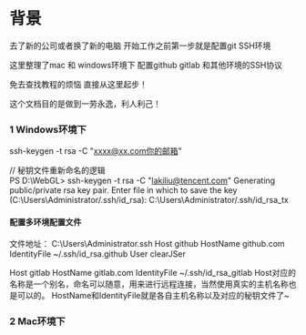 # 背景
去了新的公司或者换了新的电脑 开始工作之前第一步就是配置git SSH环境 

这里整理了mac 和 windows环境下 配置github gitlab 和其他环境的SSH协议 

免去查找教程的烦恼 直接从这里起步！

这个文档目的是做到一劳永逸，利人利己！

### 1 Windows环境下

ssh-keygen -t rsa  -C "xxxx@xx.com你的邮箱"

// 秘钥文件重新命名的逻辑  
PS D:\WebGL> ssh-keygen -t rsa  -C "lakiliu@tencent.com"
Generating public/private rsa key pair.
Enter file in which to save the key (C:\Users\Administrator/.ssh/id_rsa): C:\Users\Administrator/.ssh/id_rsa_tx

#### 配置多环境配置文件
文件地址：  C:\Users\Administrator\.ssh
Host github
HostName github.com
IdentityFile ~/.ssh/id_rsa.github
User clearJSer

Host gitlab
HostName  gitlab.com
IdentityFile ~/.ssh/id_rsa_gitlab
Host对应的名称是一个别名，命名可以随意，用来进行远程连接，当然使用真实的主机名称也是可以的。
HostName和IdentityFile就是各自主机名称以及对应的秘钥文件了~

### 2 Mac环境下
